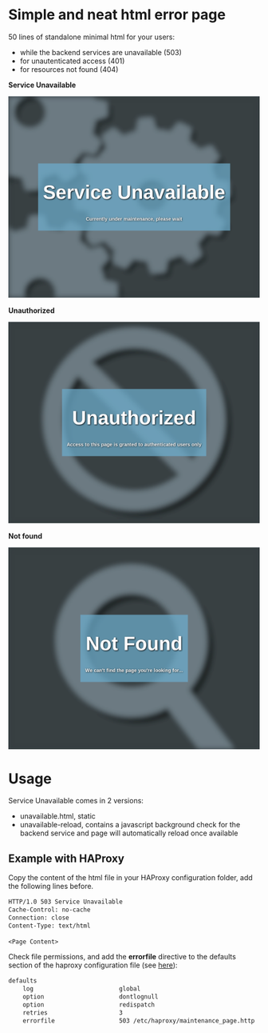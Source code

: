# Simple and neat html error page
50 lines of standalone minimal html for your users:
* while the backend services are unavailable (503)
* for unautenticated access (401)
* for resources not found (404)

**Service Unavailable**

![Service Unavailable](503.png)

**Unauthorized**

![Unauthorized](401.png)

**Not found**

![Not Found](404.png)

# Usage

Service Unavailable comes in 2 versions:
- unavailable.html, static
- unavailable-reload, contains a javascript background check for the backend service and page will automatically reload once available

## Example with HAProxy
Copy the content of the html file in your HAProxy configuration folder, add the following lines before.

```
HTTP/1.0 503 Service Unavailable
Cache-Control: no-cache
Connection: close
Content-Type: text/html

<Page Content>
```

Check file permissions, and add the **errorfile** directive to the defaults section of the haproxy configuration file (see [here](https://www.haproxy.com/blog/the-four-essential-sections-of-an-haproxy-configuration/)):

```
defaults
    log                        global
    option                     dontlognull
    option                     redispatch
    retries                    3
    errorfile                  503 /etc/haproxy/maintenance_page.http
```
